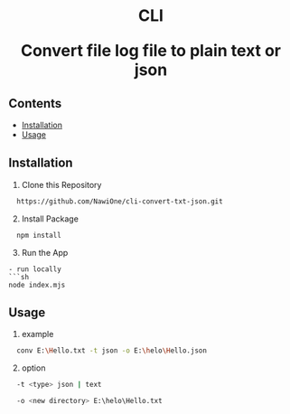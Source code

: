 <!-- @format -->

 <h1  align="center">CLI
 <br>
 <p>Convert file log file to plain text or json</p>
 </h1>
  
## Contents
- [Installation](#installation-for-development)
- [Usage](#usage)

## Installation

1. Clone this Repository

```sh
  https://github.com/NawiOne/cli-convert-txt-json.git
```

2. Install Package

```sh
  npm install
```

3. Run the App
```
- run locally
```sh
node index.mjs 
```

## Usage

1. example

```sh
  conv E:\Hello.txt -t json -o E:\helo\Hello.json
```

2. option

```sh
  -t <type> json | text
```
```sh
  -o <new directory> E:\helo\Hello.txt
```
